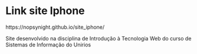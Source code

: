 <h1>Link site Iphone</h1>
<p>https://nopsynight.github.io/site_iphone/</p>
Site desenvolvido na disciplina de Introdução à Tecnologia Web do curso de Sistemas de Informação do Unirios
